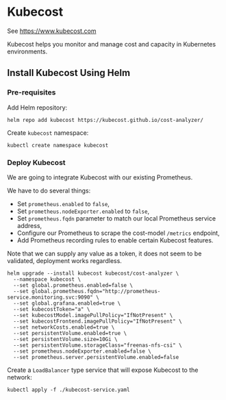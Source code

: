 # Kubecost

See https://www.kubecost.com

Kubecost helps you monitor and manage cost and capacity in Kubernetes environments. 

## Install Kubecost Using Helm

### Pre-requisites

Add Helm repository:
```
helm repo add kubecost https://kubecost.github.io/cost-analyzer/
```

Create `kubecost` namespace:
```
kubectl create namespace kubecost
```

### Deploy Kubecost 

We are going to integrate Kubecost with our existing Prometheus.

We have to do several things:

* Set `prometheus.enabled` to `false`,
* Set `prometheus.nodeExporter.enabled` to `false`,
* Set `prometheus.fqdn` parameter to match our local Prometheus service address,
* Configure our Prometheus to scrape the cost-model `/metrics` endpoint,
* Add Prometheus recording rules to enable certain Kubecost features.

Note that we can supply any value as a token, it does not seem to be validated, deployment works regardless.

```
helm upgrade --install kubecost kubecost/cost-analyzer \
  --namespace kubecost \
  --set global.prometheus.enabled=false \
  --set global.prometheus.fqdn="http://prometheus-service.monitoring.svc:9090" \
  --set global.grafana.enabled=true \
  --set kubecostToken="a" \
  --set kubecostModel.imagePullPolicy="IfNotPresent" \
  --set kubecostFrontend.imagePullPolicy="IfNotPresent" \
  --set networkCosts.enabled=true \
  --set persistentVolume.enabled=true \
  --set persistentVolume.size=10Gi \
  --set persistentVolume.storageClass="freenas-nfs-csi" \
  --set prometheus.nodeExporter.enabled=false \
  --set prometheus.server.persistentVolume.enabled=false
```

Create a `LoadBalancer` type service that will expose Kubecost to the network:
```
kubectl apply -f ./kubecost-service.yaml
```
